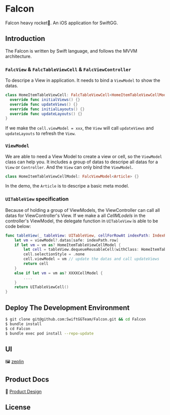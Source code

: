 # Falcon

Falcon heavy rocket🚀. An iOS application for SwiftGG.

## Introduction

The Falcon is written by Swift language, and follows the MVVM architecture.

### `FalcView` & `FalcTableViewCell` & `FalcViewController`

To descripe a View in application. It needs to bind a `ViewModel` to show the datas.

```swift
class HomeItemTableViewCell: FalcTableViewCell<HomeItemTableViewCellModel> {
  override func initialViews() {}
  override func updateViews() {}
  override func initialLayouts() {}
  override func updateLayouts() {}
}
```

If we make the `cell.viewModel = xxx`, the `View` will call `updateViews` and `updateLayouts` to refresh the `View`.

### `ViewModel`

We are able to need a View Model to create a view or cell, so the `ViewModel` class can help you. It includes a group of datas to descripe all datas for a `View` or `Controller`. And the `View` can only bind the `ViewModel`.

```swift
class HomeItemTableViewCellModel: FalcViewModel<Article> {}
```

In the demo, the `Article` is to descripe a basic meta model.

### `UITableView` specification

Because of holding a group of ViewModels, the ViewController can call all datas for ViewController's View. If we make a all _CellMLodels_ in the controller's ViewModel, the delegate function in `UITableView` is able to be code below:

```swift
func tableView(_ tableView: UITableView, cellForRowAt indexPath: IndexPath) -> UITableViewCell {
    let vm = viewModel?.datas[safe: indexPath.row]
    if let vm = vm as? HomeItemTableViewCellModel {
        let cell = tableView.dequeueReusableCell(withClass: HomeItemTableViewCell.self)
        cell.selectionStyle = .none
        cell.viewModel = vm // update the datas and call updateViews
        return cell
    }
    else if let vm = vm as? XXXXCellModel {
        ....
    }
    return UITableViewCell()
}
```

## Deploy The Development Environment

```bash
$ git clone git@github.com:SwiftGGTeam/Falcon.git && cd Falcon
$ bundle install
$ cd Falcon
$ bundle exec pod install --repo-update
```

## UI

🖼 [zeplin](https://zpl.io/aNmPNrD)

## Product Docs

📃 [Product Design](https://docs.google.com/document/d/1Y23SVmnmJXFGIoFXcHexPHXg_r4jENkET60bpcAwo20/edit?usp=sharing)

## License
